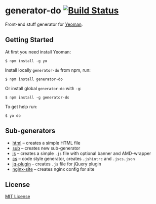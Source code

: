 # generator-do [![Build Status](https://secure.travis-ci.org/albburtsev/generator-do.png?branch=master)](https://travis-ci.org/albburtsev/generator-do)

Front-end stuff generator for [Yeoman](http://yeoman.io).

## Getting Started

At first you need install Yeoman:

```
$ npm install -g yo
```

Install locally ```generator-do``` from npm, run:

```
$ npm install generator-do
```

Or install global ```generator-do``` with ```-g```:

```
$ npm install -g generator-do
```

To get help run:

```
$ yo do
```

## Sub-generators

 * [html](html/) – creates a simple HTML file
 * [sub](sub/) – creates new sub-generator
 * [js](js/) – creates a simple ```.js``` file with optional banner and AMD-wrapper
 * [cs](cs/) – code style generator, creates ```.jshintrc``` and ```.jscs.json```
 * [jq-plugin](jq-plugin/) – creates ```.js``` file for jQuery plugin
 * [nginx-site](nginx-site/) – creates nginx config for site

## License

[MIT License](http://en.wikipedia.org/wiki/MIT_License)
